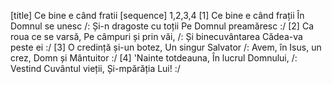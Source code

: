 [title] Ce bine e când fratii
[sequence] 1,2,3,4
[1]
Ce bine e când frații
În Domnul se unesc
/: Și-n dragoste cu toții
Pe Domnul preamăresc :/
[2]
Ca roua ce se varsă,
Pe câmpuri și prin văi,
/: Și binecuvântarea
Cădea-va peste ei :/
[3]
O credință și-un botez,
Un singur Salvator
/: Avem, în Isus, un crez,
Domn și Mântuitor :/
[4]
'Nainte totdeauna,
În lucrul Domnului,
/: Vestind Cuvântul vieții,
Și-mpărăția Lui! :/

